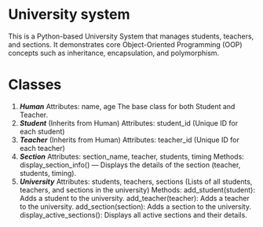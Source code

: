 # University system
This is a Python-based University System that manages students, teachers, and sections. It 
demonstrates core Object-Oriented Programming (OOP) concepts such as inheritance,
encapsulation, and polymorphism.

# Classes
1. ***Human***
Attributes: name, age
The base class for both Student and Teacher.
2. ***Student*** (Inherits from Human)
Attributes: student_id (Unique ID for each student)
3. ***Teacher*** (Inherits from Human)
Attributes: teacher_id (Unique ID for each teacher)
4. ***Section***
Attributes: section_name, teacher, students, timing
Methods: display_section_info() — Displays the details of the section (teacher, students, timing).
5. ***University***
Attributes: students, teachers, sections (Lists of all students, teachers, and sections in the university)
Methods:
add_student(student): Adds a student to the university.
add_teacher(teacher): Adds a teacher to the university.
add_section(section): Adds a section to the university.
display_active_sections(): Displays all active sections and their details.
